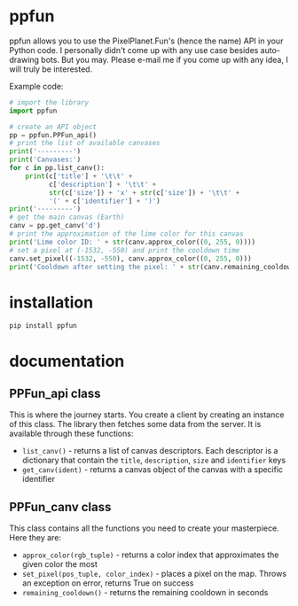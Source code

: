 # ppfun
ppfun allows you to use the PixelPlanet.Fun's (hence the name) API in your Python code. I personally didn't come up with any use case besides auto-drawing bots. But you may. Please e-mail me if you come up with any idea, I will truly be interested.

Example code:
```python
# import the library
import ppfun

# create an API object
pp = ppfun.PPFun_api()
# print the list of available canvases
print('---------')
print('Canvases:')
for c in pp.list_canv():
    print(c['title'] + '\t\t' +
          c['description'] + '\t\t' +
          str(c['size']) + 'x' + str(c['size']) + '\t\t' +
          '(' + c['identifier'] + ')')
print('---------')
# get the main canvas (Earth)
canv = pp.get_canv('d')
# print the approximation of the lime color for this canvas
print('Lime color ID: ' + str(canv.approx_color((0, 255, 0))))
# set a pixel at (-1532, -550) and print the cooldown time
canv.set_pixel((-1532, -550), canv.approx_color((0, 255, 0)))
print('Cooldown after setting the pixel: ' + str(canv.remaining_cooldown()))
```
# installation
`pip install ppfun`

# documentation
## PPFun_api class
This is where the journey starts. You create a client by creating an instance of this class. The library then fetches some data from the server.
It is available through these functions:
* `list_canv()` - returns a list of canvas descriptors. Each descriptor is a dictionary that contain the `title`, `description`, `size` and `identifier` keys
* `get_canv(ident)` - returns a canvas object of the canvas with a specific identifier
## PPFun_canv class
This class contains all the functions you need to create your masterpiece. Here they are:
* `approx_color(rgb_tuple)` - returns a color index that approximates the given color the most
* `set_pixel(pos_tuple, color_index)` - places a pixel on the map. Throws an exception on error, returns True on success
* `remaining_cooldown()` - returns the remaining cooldown in seconds